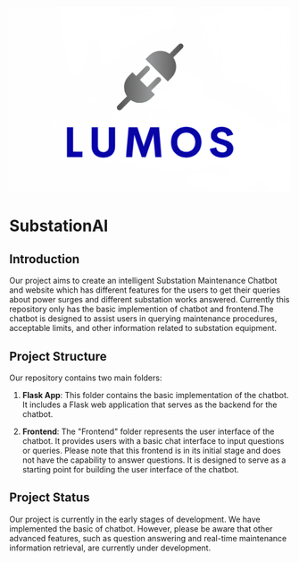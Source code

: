 ![Team Lumos Logo](Images/logo.png)


# SubstationAI

## Introduction

 Our project aims to create an intelligent Substation Maintenance Chatbot and website which has different features for the users to get their queries about power surges and different substation works answered. Currently this repository only has the basic implemention of chatbot and frontend.The chatbot is designed to assist users in querying maintenance procedures, acceptable limits, and other information related to substation equipment.

## Project Structure

Our repository contains two main folders:

1. **Flask App**: This folder contains the basic implementation of the chatbot. It includes a Flask web application that serves as the backend for the chatbot.

2. **Frontend**: The "Frontend" folder represents the user interface of the chatbot. It provides users with a basic chat interface to input questions or queries. Please note that this frontend is in its initial stage and does not have the capability to answer questions. It is designed to serve as a starting point for building the user interface of the chatbot.

## Project Status

Our project is currently in the early stages of development. We have implemented the basic of chatbot. However, please be aware that other advanced features, such as question answering and real-time maintenance information retrieval, are currently under development.

